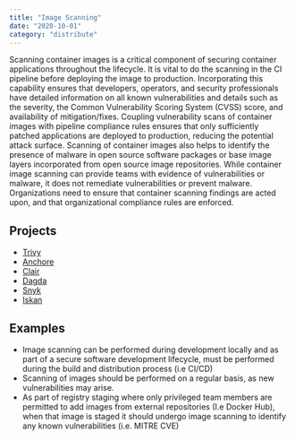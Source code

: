 ```yaml
---
title: "Image Scanning"
date: "2020-10-01"
category: "distribute"
---
```


Scanning container images is a critical component of securing container applications throughout the lifecycle. It is vital to do the scanning in the CI pipeline before deploying the image to production. Incorporating this capability ensures that developers, operators, and security professionals have detailed information on all known vulnerabilities and details such as the severity, the Common Vulnerability Scoring System (CVSS) score, and availability of mitigation/fixes. Coupling vulnerability scans of container images with pipeline compliance rules ensures that only sufficiently patched applications are deployed to production, reducing the potential attack surface. Scanning of container images also helps to identify the presence of malware in open source software packages or base image layers incorporated from open source image repositories. While container image scanning can provide teams with evidence of vulnerabilities or malware, it does not remediate vulnerabilities or prevent malware. Organizations need to ensure that container scanning findings are acted upon, and that organizational compliance rules are enforced.

## Projects

- [Trivy](https://github.com/aquasecurity/trivy)
- [Anchore](https://github.com/anchore/anchore-engine)
- [Clair](https://github.com/quay/clair)
- [Dagda](https://github.com/eliasgranderubio/dagda)
- [Snyk](https://snyk.io)
- [Iskan](https://github.com/alcideio/iskan)

## Examples

- Image scanning can be performed during development locally and as part of a secure software development lifecycle, must be performed during the build and distribution process (i.e CI/CD)
- Scanning of images should be performed on a regular basis, as new vulnerabilities may arise.
- As part of registry staging where only privileged team members are permitted to add images from external repositories (I.e Docker Hub), when that image is staged it should undergo image scanning to identify any known vulnerabilities (i.e. MITRE CVE)
